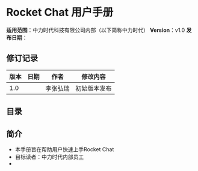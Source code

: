 # Rocket Chat 用户手册

**适用范围**：中力时代科技有限公司内部（以下简称中力时代）
**Version**：v1.0
**发布日期**：

## 修订记录
| 版本 | 日期       | 作者   | 修改内容       |
|------|------------|--------|----------------|
| 1.0  |  | 李张弘瑞   | 初始版本发布   |


## 目录

## 简介
- 本手册旨在帮助用户快速上手Rocket Chat
- 目标读者：中力时代内部员工
- 